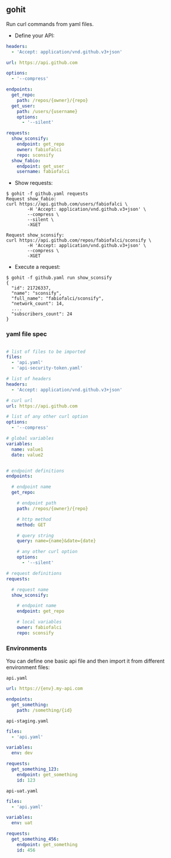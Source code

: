 gohit
-----

Run curl commands from yaml files.

* Define your API:

```yaml
headers:
  - 'Accept: application/vnd.github.v3+json'

url: https://api.github.com

options:
  - '--compress'

endpoints:
  get_repo:
    path: /repos/{owner}/{repo}
  get_user:
    path: /users/{username}
    options:
      - '--silent'

requests:
  show_sconsify:
    endpoint: get_repo
    owner: fabiofalci
    repo: sconsify
  show_fabio:
    endpoint: get_user
    username: fabiofalci
```

* Show requests:

```
$ gohit -f github.yaml requests
Request show_fabio:
curl https://api.github.com/users/fabiofalci \
        -H 'Accept: application/vnd.github.v3+json' \
        --compress \
        --silent \
        -XGET

Request show_sconsify:
curl https://api.github.com/repos/fabiofalci/sconsify \
        -H 'Accept: application/vnd.github.v3+json' \
        --compress \
        -XGET

```

* Execute a request:

```
$ gohit -f github.yaml run show_sconsify
{
  "id": 21726337,
  "name": "sconsify",
  "full_name": "fabiofalci/sconsify",
  "network_count": 14,
  ....
  "subscribers_count": 24
}
```

### yaml file spec

```yaml

# list of files to be imported
files:
  - 'api.yaml'
  - 'api-security-token.yaml'

# list of headers
headers:
  - 'Accept: application/vnd.github.v3+json'

# curl url
url: https://api.github.com

# list of any other curl option
options:
  - '--compress'

# global variables
variables:
  name: value1
  date: value2


# endpoint definitions
endpoints:

  # endpoint name
  get_repo:

    # endpoint path
    path: /repos/{owner}/{repo}

    # http method
    method: GET

    # query string
    query: name={name}&date={date}

    # any other curl option
    options:
      - '--silent'

# request definitions
requests:

  # request name
  show_sconsify:

    # endpoint name
    endpoint: get_repo

    # local variables
    owner: fabiofalci
    repo: sconsify
```

### Environments

You can define one basic api file and then import it from different environment files:

`api.yaml`

```yaml
url: https://{env}.my-api.com

endpoints:
  get_something:
    path: /something/{id}
```


`api-staging.yaml`

```yaml
files:
  - 'api.yaml'

variables:
  env: dev

requests:
  get_something_123:
    endpoint: get_something
    id: 123
```

`api-uat.yaml`

```yaml
files:
  - 'api.yaml'

variables:
  env: uat

requests:
  get_something_456:
    endpoint: get_something
    id: 456
```
